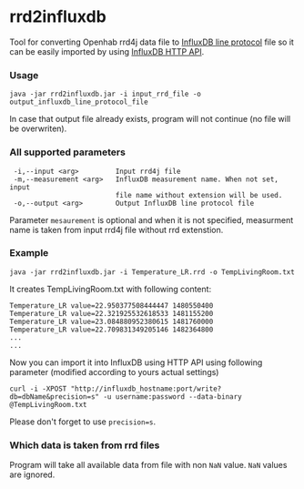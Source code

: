 # rrd2influxdb
Tool for converting Openhab rrd4j data file to [InfluxDB line protocol](https://docs.influxdata.com/influxdb/v1.4/write_protocols/line_protocol_reference/) file so it can be easily imported by using [InfluxDB HTTP API](https://docs.influxdata.com/influxdb/v1.4/guides/writing_data/).

### Usage

```java -jar rrd2influxdb.jar -i input_rrd_file -o output_influxdb_line_protocol_file```

In case that output file already exists, program will not continue (no file will be overwriten).

### All supported parameters

```
 -i,--input <arg>         Input rrd4j file
 -m,--measurement <arg>   InfluxDB measurement name. When not set, input
                          file name without extension will be used.
 -o,--output <arg>        Output InfluxDB line protocol file
```
 
Parameter ```mesaurement``` is optional and when it is not specified, measurment name is taken from input rrd4j file without rrd extenstion.
 
### Example
 
```java -jar rrd2influxdb.jar -i Temperature_LR.rrd -o TempLivingRoom.txt```
 
It creates TempLivingRoom.txt with following content:
 
```
Temperature_LR value=22.950377508444447 1480550400
Temperature_LR value=22.321925532618533 1481155200
Temperature_LR value=23.084880952380615 1481760000
Temperature_LR value=22.709831349205146 1482364800
...
...
```
 
Now you can import it into InfluxDB using HTTP API using following parameter (modified according to yours actual settings)
 
```
curl -i -XPOST "http://influxdb_hostname:port/write?db=dbName&precision=s" -u username:password --data-binary @TempLivingRoom.txt
```
 
Please don't forget to use ```precision=s```.

### Which data is taken from rrd files

Program will take all available data from file with non ```NaN``` value. ```NaN``` values are ignored.



 
